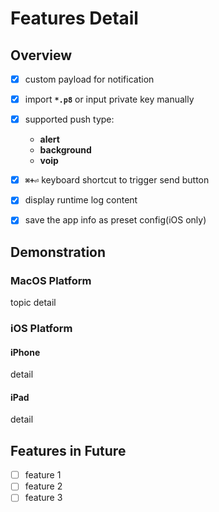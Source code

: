 # Features Detail

## Overview

- [x] custom payload for notification
- [x] import **`*.p8`** or input private key manually
- [x] supported push type: 
    - **alert**
    - **background**
    - **voip**

- [x] **`⌘+⏎`** keyboard shortcut to trigger send button
- [x] display runtime log content
- [x] save the app info as preset config(iOS only)

## Demonstration 

### MacOS Platform

topic detail

### iOS Platform

#### iPhone

detail

#### iPad

detail

## Features in Future

- [ ] feature 1
- [ ] feature 2
- [ ] feature 3
